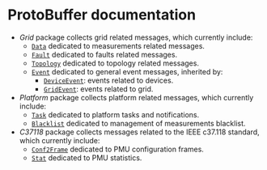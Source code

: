 # ProtoBuffer documentation

- _Grid_ package collects grid related messages, which currently include:
  - [`Data`](./grid/v1/data.proto.md) dedicated to measurements related
    messages.
  - [`Fault`](./grid/v1/fault.proto.md) dedicated to faults related messages.
  - [`Topology`](./grid/v1/topology.proto.md) dedicated to topology related
    messages.
  - [`Event`](./grid/v1/event.proto.md) dedicated to general event messages,
    inherited by:
    - [`DeviceEvent`](./grid/v1/device_event.proto.md): events related to
      devices.
    - [`GridEvent`](./grid/v1/grid_event.proto.md): events related to grid.
- _Platform_ package collects platform related messages, which currently
  include:
  - [`Task`](./platform/v1/task.proto.md) dedicated to platform tasks and
    notifications.
  - [`Blacklist`](./platform/v1/blacklist.proto.md) dedicated to management of
    measurements blacklist.
- _C37118_ package collects messages related to the IEEE c37.118 standard, which
  currently include:
  - [`Conf2Frame`](./c37118/v1/conf.proto.md) dedicated to PMU configuration
    frames.
  - [`Stat`](./c37118/v1/stat.proto.md) dedicated to PMU statistics.
